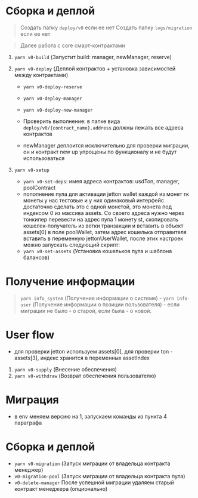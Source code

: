 
# Сборка и деплой
> Создать папку `deploy/v0` если ее нет
> Создать папку `logs/migration` если ее нет

> Далее работа с core смарт-контрактами

1. `yarn v0-build` (Запустит build:  manager, newManager, reserve)
2. `yarn v0-deploy` (Деплой контрактов + установка зависимостей между контрактами)
    - `yarn v0-deploy-reserve`
    - `yarn v0-deploy-manager`
    - `yarn v0-deploy-new-manager`

    - Проверить выполнение: в папке вида `deploy/v0/{contract_name}.address` должны лежать все адреса контрактов
    - newManager деплоится исключительно для проверки миграции, он и контракт new up упрощены по функционалу и не будут использоваться

4. `yarn v0-setup`
    - `yarn v0-set-deps`: имея адреса контрактов: usdTon, manager, poolContract
    - пополнение пула для активации jetton wallet каждой из монет
      тк монеты у нас тестовые и у них одинаковый интерфейс достаточно сделать это с одной монетой, это монета под индексом 0 из массива assets. Со своего адреса нужно через тонкипер перевести на адрес пула 1 монету st, скопировать кошелек-получатель из ветки транзакции и вставить в объект assets[0] в поле poolWallet, затем адрес кошелька отправителя вставить в переменную jettonUserWallet, после этих настроек можно запускать следующий скрипт:
    - `yarn v0-set-assets` (Установка кошельков пула и шаблона балансов)



# Получение информации
> `yarn info_system` (Получение информации о системе) -
> `yarn info-user` (Получение информации о позиции пользователя) - если миграции не было - о старой, если была - о новой. 

# User flow
  - для проверки jetton используем assets[0], для проверки ton - assets[3], индекс хранится в переменных assetIndex 
1. `yarn v0-supply` (Внесение обеспечения)
2. `yarn v0-withdraw` (Возврат обеспечения пользователю)

# Миграция
 - в env меняем версию на 1, запускаем команды из пункта 4 параграфа 
 # Сборка и деплой
 - `yarn v0-migration` (Запуск миграции от владельца контракта  менеджер)
 - `v0-migration-pool` (Запуск миграции от владельца контракта  пула)
 - `v0-delete-manager` После успешной миграции удаляем старый контракт менеджера (опционально)